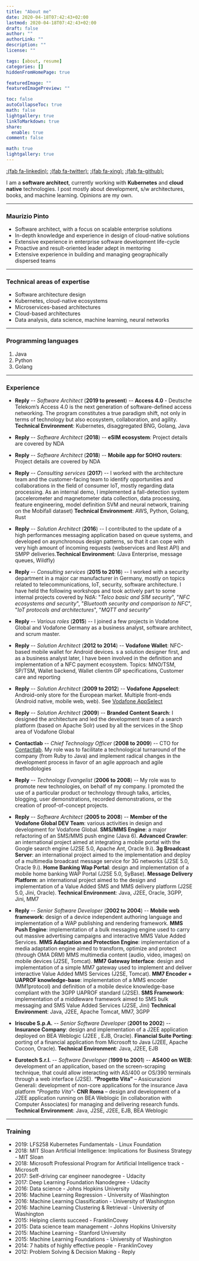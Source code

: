 ```yaml
---
title: "About me"
date: 2020-04-18T07:42:43+02:00
lastmod: 2020-04-18T07:42:43+02:00
draft: false
author: ""
authorLink: ""
description: ""
license: ""

tags: [about, resume]
categories: []
hiddenFromHomePage: true

featuredImage: ""
featuredImagePreview: ""

toc: false
autoCollapseToc: true
math: false
lightgallery: true
linkToMarkdown: true
share:
  enable: true
comment: false

math: true
lightgallery: true
---
```


[:(fab fa-linkedin):](https://www.linkedin.com/in/mauriziopinto/)
[:(fab fa-twitter):](https://twitter.com/mauriziopinto)
[:(fab fa-xing):](https://www.xing.com/profile/Maurizio_Pinto)
[:(fab fa-github):](https://github.com/mauriziopinto)


I am a **software architect**, currently working with **Kubernetes** and **cloud native** technologies. I post mostly about development, s/w architectures, books, and machine learning. Opinions are my own. 


------

### Maurizio Pinto

- Software architect, with a focus on scalable enterprise solutions
- In-depth knowledge and experience in design of cloud-native solutions
- Extensive experience in enterprise software development life-cycle
- Proactive and result-oriented leader adept in mentoring
- Extensive experience in building and managing geographically dispersed teams

------

### Technical areas of expertise

* Software architecture design
* Kubernetes, cloud-native ecosystems
* Microservices-based architectures
* Cloud-based architectures
* Data analysis, data science, machine learning, neural networks

------

### Programming languages

1. Java
1. Python
1. Golang

------

### Experience

* **Reply** -- *Software Architect* (__2019 to present__) --
	**Access 4.0** - Deutsche Telekom’s Access 4.0 is the next generation of software-defined access networking. The program constitutes a true paradigm shift, not only in terms of technology but also ecosystem, collaboration, and agility. **Technical Environment**: Kubernetes, disaggregated BNG, Golang, Java

* **Reply** -- *Software Architect* (__2018__) --
	**eSIM ecosystem**: Project details are covered by NDA

* **Reply** -- *Software Architect* (__2018__) --
	**Mobile app for SOHO routers**: Project details are covered by NDA

* **Reply** -- *Consulting services* (__2017__) --
	I worked with the architecture team and the customer-facing team to identify opportunities and collaborations in the field of consumer IoT, mostly regarding data processing. As an internal demo, I implemented a fall-detection system (accelerometer and magnetometer data collection, data processing, feature engineering, model definition SVM and neural network, training on the Mobifall dataset) **Technical Environment**: AWS, Python, Golang, Rust

* **Reply** -- *Solution Architect* (__2016__) --
	I contributed to the update of a high performances messaging application based on queue systems, and developed on asynchronous design patterns, so that it can cope with very high amount of incoming requests (webservices and Rest API) and SMPP deliveries.**Technical Environment**: (Java Enterprise, message queues, Wildfly)

* **Reply** -- *Consulting services* (__2015 to 2016__) --
	I worked with a security department in a major car manufacturer in Germany, mostly on topics related to telecommunications, IoT, security, software architecture. I have held the following workshops and took actively part to some internal projects covered by NdA: "*Telco basic and SIM security*", "*NFC ecosystems and security*", "*Bluetooth security and comparison to NFC*", "*IoT protocols and architectures*", "*MQTT and security*"

* **Reply** -- *Various roles* (__2015__) --
	I joined a few projects in Vodafone Global and Vodafone Germany as a business analyst, software architect, and scrum master.

* **Reply** -- *Solution Architect* (__2012 to 2014__) --
	**Vodafone Wallet**: NFC-based mobile wallet for Android devices. s a solution designer first, and as a business analyst later, I have been involved in the definition and implementation of a NFC payment ecosystem. Topics: MNO/TSM, SP/TSM, Wallet backend, Wallet clientm GP specifications, Customer care and reporting

* **Reply** -- *Solution Architect* (__2009 to 2012__) --
	**Vodafone Appselect**: Android-only store for the European market. Multiple front-ends (Android native, mobile web, web). See [Vodafone AppSelect](https://www.youtube.com/watch?v=-fJ76RE4p2w)

* **Reply** -- *Solution Architect* (__2009__) --
	**Branded Content Search**: I designed the architecture and led the development team of a search platform (based on Apache Solr) used by all the services in the Shop area of Vodafone Global

* **Contactlab** -- *Chief Technology Officer* (__2008 to 2009__) --
	CTO for [Contactlab](https://contactlab.com/en/). My role was to facilitate a technological turnaround of the company (from Ruby to Java) and implement radical changes in the development process in favor of an agile approach and agile methodologies

* **Reply** -- *Technology Evangelist* (__2006 to 2008__) --
	My role was to promote new technologies, on behalf of my company. I promoted the use of a particular product or technology through talks, articles, blogging, user demonstrations, recorded demonstrations, or the creation of proof-of-concept projects.

* **Reply** -- *Software Architect* (__2005 to 2008__) --
	**Member of the Vodafone Global DEV Team**: various activities in design and development for Vodafone Global.
	**SMS/MMS Engine**: a major refactoring of an SMS/MMS push engine (Java 6).
	**Advanced Crawler**: an international project aimed at integrating a mobile portal with the Google search engine (J2SE 5.0, Apache Ant, Oracle 9.i).
	**3g Broadcast Server**: an international project aimed to the implementation and deploy of a multimedia broadcast message service for 3G networks (J2SE 5.0, Oracle 9.i).
	**Home Banking Wap Portal**: design and implementation of a mobile home banking WAP Portal (J2SE 5.0, SyBase).
	**Message Delivery Platform**: an international project aimed to the design and implementation of a Value Added SMS and MMS delivery platform (J2SE 5.0, Jini, Oracle).
	**Technical Environment**: Java, J2EE, Oracle, 3GPP, Jini, MM7

* **Reply** -- *Senior Software Developer* (__2002 to 2004__) --
	**Mobile web framework**: design of a device independent authoring language and implementation of a WAP publishing and rendering framework.
	**MMS Push Engine**: implementation of a bulk messaging engine used to carry out massive advertising campaigns and interactive MMS Value Added Services.
	**MMS Adaptation and Protection Engine**: implementation of a media adaptation engine aimed to transform, optimize and protect (through OMA DRM) MMS multimedia content (audio, video, images) on mobile devices (J2SE, Tomcat).
	**MM7 Gateway Interface**: design and implementation of a simple MM7 gateway used to implement and deliver interactive Value Added MMS Services (J2SE, Tomcat).
	**MM7 Encoder + UAPROF knowledge-base**: implementation of a MMS encoder (MM1protocol) and definition of a mobile device knowledge-base compliant with the 3GPP UAPROF standard (J2SE).
	**SMS Framework**: implementation of a middleware framework aimed to SMS bulk messaging and SMS Value Added Services (J2SE, Jini)
	**Technical Environment**: Java, J2EE, Apache Tomcat, MM7, 3GPP

* **Iriscube S.p.A.** -- *Senior Software Developer* (__2001 to 2002__) --
	**Insurance Company**: design and implementation of a J2EE application deployed on BEA Weblogic (J2EE , EJB, Oracle).
	**Financial Suite Porting**: porting of a financial application from Microsoft to Java (J2EE, Apache Cocoon, Oracle).
	**Technical Environment**: Java, J2EE, EJB

* **Eurotech S.r.l.** -- *Software Developer* (__1999 to 2001__) --
    **AS400 on WEB**: development of an application, based on the screen-scraping technique, that could allow interacting with AS/400 or OS/390 terminals through a web interface (J2SE).
	**“Progetto Vita”** – Assicurazioni Generali: development of non-core applications for the insurance Java platform “*Progetto Vita*”-
	**CNR Roma** – design and development of a J2EE application running on BEA Weblogic (in collaboration with Computer Associates) for managing and delivering research funds.
	**Technical Environment**: Java, J2SE, J2EE, EJB, BEA Weblogic

------

### Training

* 2019: LFS258 Kubernetes Fundamentals - Linux Foundation
* 2018: MIT Sloan Artificial Intelligence: Implications for Business Strategy - MIT Sloan
* 2018: Microsoft Professional Program for Artificial Intelligence track - Microsoft
* 2017: Self-driving car engineer nanodegree - Udacity
* 2017: Deep Learning Foundation Nanodegree - Udacity
* 2016: Data science - Johns Hopkins University
* 2016: Machine Learning Regression - University of Washington
* 2016: Machine Learning Classification - University of Washington
* 2016: Machine Learning Clustering & Retrieval - University of Washington
* 2015: Helping clients succeed - FranklinCovey
* 2015: Data science team management - Johns Hopkins University	
* 2015: Machine Learning - Stanford University
* 2015: Machine Learning Foundations - University of Washington
* 2014: 7 habits of highly effective people - FranklinCovey
* 2012: Problem Solving & Decision Making - Reply


